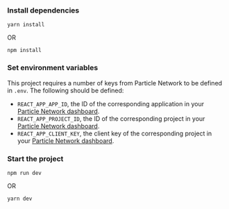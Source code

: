 ### Install dependencies

```
yarn install
```

OR

```
npm install
```

### Set environment variables

This project requires a number of keys from Particle Network to be defined in `.env`. The following should be defined:

- `REACT_APP_APP_ID`, the ID of the corresponding application in your [Particle Network dashboard](https://dashboard.particle.network/#/applications).
- `REACT_APP_PROJECT_ID`, the ID of the corresponding project in your [Particle Network dashboard](https://dashboard.particle.network/#/applications).
- `REACT_APP_CLIENT_KEY`, the client key of the corresponding project in your [Particle Network dashboard](https://dashboard.particle.network/#/applications).

### Start the project

```
npm run dev
```

OR

```
yarn dev
```
